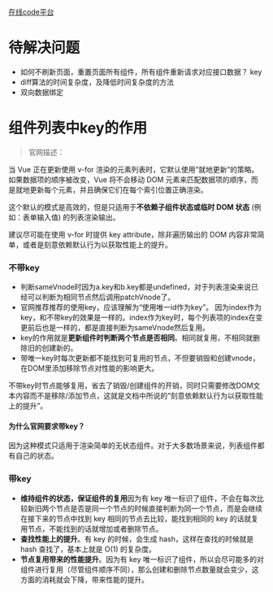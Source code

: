 [在线code平台](https://codesandbox.io/)
# 待解决问题
- 如何不刷新页面，重置页面所有组件，所有组件重新请求对应接口数据？ key
- diff算法的时间复杂度，及降低时间复杂度的方法
- 双向数据绑定


# 组件列表中key的作用

> 官网描述：

当 Vue 正在更新使用 v-for 渲染的元素列表时，它默认使用“就地更新”的策略。
如果数据项的顺序被改变，Vue 将不会移动 DOM 元素来匹配数据项的顺序，而是就地更新每个元素，并且确保它们在每个索引位置正确渲染。

这个默认的模式是高效的，但是只适用于**不依赖子组件状态或临时 DOM 状态** (例如：表单输入值) 的列表渲染输出。

建议尽可能在使用 v-for 时提供 key attribute，除非遍历输出的 DOM 内容非常简单，或者是刻意依赖默认行为以获取性能上的提升。

### 不带key

- 判断sameVnode时因为a.key和b.key都是undefined，对于列表渲染来说已经可以判断为相同节点然后调用patchVnode了。
- 官网推荐推荐的使用key，应该理解为“使用唯一id作为key”。
因为index作为key，和不带key的效果是一样的。index作为key时，每个列表项的index在变更前后也是一样的，都是直接判断为sameVnode然后复用。
- key的作用就是**更新组件时判断两个节点是否相同**。相同就复用，不相同就删除旧的创建新的。
- 带唯一key时每次更新都不能找到可复用的节点，不但要销毁和创建vnode，在DOM里添加移除节点对性能的影响更大。

不带key时节点能够复用，省去了销毁/创建组件的开销，同时只需要修改DOM文本内容而不是移除/添加节点，这就是文档中所说的“刻意依赖默认行为以获取性能上的提升”。

#### 为什么官网要求带key？
因为这种模式只适用于渲染简单的无状态组件。对于大多数场景来说，列表组件都有自己的状态。

### 带key
- **维持组件的状态，保证组件的复用**因为有 key 唯一标识了组件，不会在每次比较新旧两个节点是否是同一个节点的时候直接判断为同一个节点，而是会继续在接下来的节点中找到 key 相同的节点去比较，能找到相同的 key 的话就复用节点，不能找到的话就增加或者删除节点。
- **查找性能上的提升**。有 key 的时候，会生成 hash，这样在查找的时候就是 hash 查找了，基本上就是 O(1) 的复杂度。
- **节点复用带来的性能提升**。因为有 key 唯一标识了组件，所以会尽可能多的对组件进行复用（尽管组件顺序不同），那么创建和删除节点数量就会变少，这方面的消耗就会下降，带来性能的提升。

